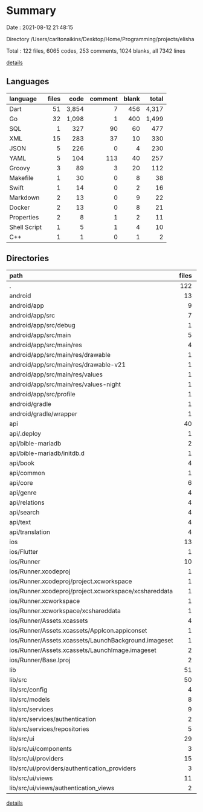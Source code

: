 # Summary

Date : 2021-08-12 21:48:15

Directory /Users/carltonaikins/Desktop/Home/Programming/projects/elisha

Total : 122 files,  6065 codes, 253 comments, 1024 blanks, all 7342 lines

[details](details.md)

## Languages
| language | files | code | comment | blank | total |
| :--- | ---: | ---: | ---: | ---: | ---: |
| Dart | 51 | 3,854 | 7 | 456 | 4,317 |
| Go | 32 | 1,098 | 1 | 400 | 1,499 |
| SQL | 1 | 327 | 90 | 60 | 477 |
| XML | 15 | 283 | 37 | 10 | 330 |
| JSON | 5 | 226 | 0 | 4 | 230 |
| YAML | 5 | 104 | 113 | 40 | 257 |
| Groovy | 3 | 89 | 3 | 20 | 112 |
| Makefile | 1 | 30 | 0 | 8 | 38 |
| Swift | 1 | 14 | 0 | 2 | 16 |
| Markdown | 2 | 13 | 0 | 9 | 22 |
| Docker | 2 | 13 | 0 | 8 | 21 |
| Properties | 2 | 8 | 1 | 2 | 11 |
| Shell Script | 1 | 5 | 1 | 4 | 10 |
| C++ | 1 | 1 | 0 | 1 | 2 |

## Directories
| path | files | code | comment | blank | total |
| :--- | ---: | ---: | ---: | ---: | ---: |
| . | 122 | 6,065 | 253 | 1,024 | 7,342 |
| android | 13 | 214 | 39 | 25 | 278 |
| android/app | 9 | 169 | 38 | 14 | 221 |
| android/app/src | 7 | 70 | 35 | 3 | 108 |
| android/app/src/debug | 1 | 4 | 3 | 1 | 8 |
| android/app/src/main | 5 | 62 | 29 | 1 | 92 |
| android/app/src/main/res | 4 | 32 | 18 | 0 | 50 |
| android/app/src/main/res/drawable | 1 | 6 | 0 | 0 | 6 |
| android/app/src/main/res/drawable-v21 | 1 | 6 | 0 | 0 | 6 |
| android/app/src/main/res/values | 1 | 10 | 9 | 0 | 19 |
| android/app/src/main/res/values-night | 1 | 10 | 9 | 0 | 19 |
| android/app/src/profile | 1 | 4 | 3 | 1 | 8 |
| android/gradle | 1 | 5 | 1 | 1 | 7 |
| android/gradle/wrapper | 1 | 5 | 1 | 1 | 7 |
| api | 40 | 1,537 | 92 | 493 | 2,122 |
| api/.deploy | 1 | 5 | 1 | 4 | 10 |
| api/bible-mariadb | 2 | 329 | 90 | 62 | 481 |
| api/bible-mariadb/initdb.d | 1 | 327 | 90 | 60 | 477 |
| api/book | 4 | 153 | 0 | 66 | 219 |
| api/common | 1 | 81 | 0 | 9 | 90 |
| api/core | 6 | 122 | 0 | 43 | 165 |
| api/genre | 4 | 94 | 0 | 41 | 135 |
| api/relations | 4 | 137 | 0 | 58 | 195 |
| api/search | 4 | 267 | 0 | 84 | 351 |
| api/text | 4 | 121 | 0 | 51 | 172 |
| api/translation | 4 | 101 | 1 | 42 | 144 |
| ios | 13 | 390 | 2 | 12 | 404 |
| ios/Flutter | 1 | 26 | 0 | 1 | 27 |
| ios/Runner | 10 | 348 | 2 | 9 | 359 |
| ios/Runner.xcodeproj | 1 | 8 | 0 | 1 | 9 |
| ios/Runner.xcodeproj/project.xcworkspace | 1 | 8 | 0 | 1 | 9 |
| ios/Runner.xcodeproj/project.xcworkspace/xcshareddata | 1 | 8 | 0 | 1 | 9 |
| ios/Runner.xcworkspace | 1 | 8 | 0 | 1 | 9 |
| ios/Runner.xcworkspace/xcshareddata | 1 | 8 | 0 | 1 | 9 |
| ios/Runner/Assets.xcassets | 4 | 169 | 0 | 5 | 174 |
| ios/Runner/Assets.xcassets/AppIcon.appiconset | 1 | 122 | 0 | 1 | 123 |
| ios/Runner/Assets.xcassets/LaunchBackground.imageset | 1 | 21 | 0 | 1 | 22 |
| ios/Runner/Assets.xcassets/LaunchImage.imageset | 2 | 26 | 0 | 3 | 29 |
| ios/Runner/Base.lproj | 2 | 68 | 2 | 1 | 71 |
| lib | 51 | 3,854 | 7 | 456 | 4,317 |
| lib/src | 50 | 3,823 | 7 | 449 | 4,279 |
| lib/src/config | 4 | 220 | 0 | 14 | 234 |
| lib/src/models | 8 | 618 | 0 | 116 | 734 |
| lib/src/services | 9 | 689 | 5 | 132 | 826 |
| lib/src/services/authentication | 2 | 147 | 0 | 29 | 176 |
| lib/src/services/repositories | 5 | 349 | 5 | 53 | 407 |
| lib/src/ui | 29 | 2,296 | 2 | 187 | 2,485 |
| lib/src/ui/components | 3 | 99 | 0 | 8 | 107 |
| lib/src/ui/providers | 15 | 115 | 0 | 43 | 158 |
| lib/src/ui/providers/authentication_providers | 3 | 17 | 0 | 5 | 22 |
| lib/src/ui/views | 11 | 2,082 | 2 | 136 | 2,220 |
| lib/src/ui/views/authentication_views | 2 | 525 | 0 | 35 | 560 |

[details](details.md)
